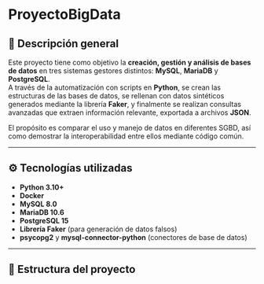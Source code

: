 # ProyectoBigData

## 📘 Descripción general
Este proyecto tiene como objetivo la **creación, gestión y análisis de bases de datos** en tres sistemas gestores distintos: **MySQL**, **MariaDB** y **PostgreSQL**.  
A través de la automatización con scripts en **Python**, se crean las estructuras de las bases de datos, se rellenan con datos sintéticos generados mediante la librería **Faker**, y finalmente se realizan consultas avanzadas que extraen información relevante, exportada a archivos **JSON**.

El propósito es comparar el uso y manejo de datos en diferentes SGBD, así como demostrar la interoperabilidad entre ellos mediante código común.

---

## ⚙️ Tecnologías utilizadas
- **Python 3.10+**
- **Docker**
- **MySQL 8.0**
- **MariaDB 10.6**
- **PostgreSQL 15**
- **Librería Faker** (para generación de datos falsos)
- **psycopg2** y **mysql-connector-python** (conectores de base de datos)

---

## 📂 Estructura del proyecto

